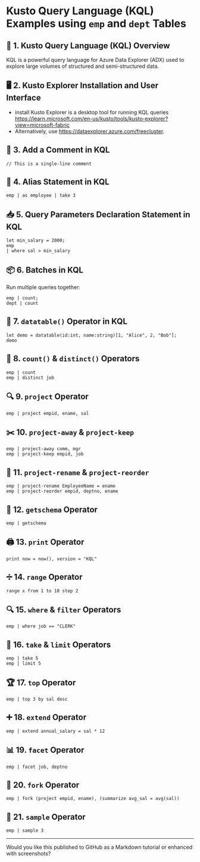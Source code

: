 # Kusto Query Language (KQL) Examples using `emp` and `dept` Tables


## 📌 1. Kusto Query Language (KQL) Overview
KQL is a powerful query language for Azure Data Explorer (ADX) used to explore large volumes of structured and semi-structured data.

## 🖥️ 2. Kusto Explorer Installation and User Interface
- install Kusto Explorer is a desktop tool for running KQL queries https://learn.microsoft.com/en-us/kusto/tools/kusto-explorer?view=microsoft-fabric
- Alternatively, use https://dataexplorer.azure.com/freecluster.

## 💬 3. Add a Comment in KQL
```kql
// This is a single-line comment
```

## 📛 4. Alias Statement in KQL
```kql
emp | as employee | take 3
```

## 📥 5. Query Parameters Declaration Statement in KQL
```kql
let min_salary = 2000;
emp
| where sal > min_salary
```

## 📦 6. Batches in KQL
Run multiple queries together:
```kql
emp | count;
dept | count
```

## 🧱 7. `datatable()` Operator in KQL
```kql
let demo = datatable(id:int, name:string)[1, "Alice", 2, "Bob"];
demo
```

## 🔢 8. `count()` & `distinct()` Operators
```kql
emp | count
emp | distinct job
```

## 🔍 9. `project` Operator
```kql
emp | project empid, ename, sal
```

## ✂️ 10. `project-away` & `project-keep`
```kql
emp | project-away comm, mgr
emp | project-keep empid, job
```

## 🔄 11. `project-rename` & `project-reorder`
```kql
emp | project-rename EmployeeName = ename
emp | project-reorder empid, deptno, ename
```

## 🧬 12. `getschema` Operator
```kql
emp | getschema
```

## 🖨️ 13. `print` Operator
```kql
print now = now(), version = "KQL"
```

## ➗ 14. `range` Operator
```kql
range x from 1 to 10 step 2
```

## 🔍 15. `where` & `filter` Operators
```kql
emp | where job == "CLERK"
```

## 🎯 16. `take` & `limit` Operators
```kql
emp | take 5
emp | limit 5
```

## 🏆 17. `top` Operator
```kql
emp | top 3 by sal desc
```

## ➕ 18. `extend` Operator
```kql
emp | extend annual_salary = sal * 12
```

## 📊 19. `facet` Operator
```kql
emp | facet job, deptno
```

## 🔁 20. `fork` Operator
```kql
emp | fork (project empid, ename), (summarize avg_sal = avg(sal))
```

## 🎲 21. `sample` Operator
```kql
emp | sample 3
```

---

Would you like this published to GitHub as a Markdown tutorial or enhanced with screenshots?
